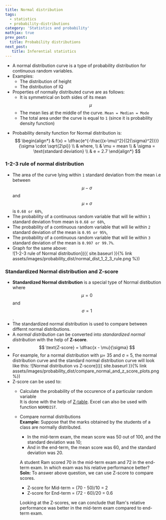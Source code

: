 ```yaml
---
title: Normal distribution
tags:
  - statistics
  - probability-distributions
category: 'Statistics and probability'
mathjax: true
prev_post: 
  title: Probability distributions
next_post: 
   title: Inferential statistics
---
```


+ A normal distribution curve is a type of probability distribution for continuous random variables.
+ Examples:
  + The distribution of height
  + The distribution of IQ
+ Properties of normally distributed curve are as follows:
  + It is symmetrical on both sides of its mean $$ \mu $$
  + The mean lies at the middle of the curve. `Mean = Median = Mode`
  + The total area under the curve is equal to `1` (since it is probability density function)

<!--more-->

+ Probability density function for Normal distribution is:  
  $$
  \begin{align*}
  & f(x) = \dfrac{e^{-\frac{(x-\mu)^2}{(2{\sigma}^2)}}}{\sigma \cdot \sqrt{2\pi}} \\
  & where, \\
  & \mu = mean \\
  & \sigma = \text{standard deviation} \\
  & e = 2.7
  \end{align*}
  $$

### 1-2-3 rule of normal distribution

+ The area of the curve lying within `1` standard deviation from the mean i.e between $$ \mu - \sigma $$ and $$ \mu + \sigma $$ is `0.68 or 68%`,
+ The probability of a continuous random variable that will lie within `1` standard deviation from mean is `0.68 or 68%`,
+ The probability of a continuous random variable that will lie within `2` standard deviation of the mean is `0.95 or 95%`,
+ The probability of a continuous random variable that will lie within `3` standard deviation of the mean is `0.997 or 99.7%`.
+ Graph for the same above:  
  ![1-2-3 rule of Normal distribution]({{ site.baseurl }}{% link assets/images/probability_dist/normal_dist_1_2_3_rule.png %})

### Standardized Normal distribution and Z-score

+ __Standardized Normal distribution__ is a special type of Normal distibution where $$ \mu = 0 $$ and $$ \sigma = 1 $$.
+ The standardized normal distribution is used to compare between differnt normal distributions.
+ A _normal distribution_ can be converted into _standardized normal distribution_ with the help of __Z-score__.
+ $$ \text{Z-score} = \dfrac{x - \mu}{\sigma} $$
+ For example, for a normal distribution with μ= 35 and σ = 5, the normal distribution curve and the standard normal distribution curve will look like this:
  ![Normal distribution vs Z-score]({{ site.baseurl }}{% link assets/images/probability_dist/compare_normal_and_z_score_plots.png %})
+ Z-score can be used to:
  + Calculate the probability of the occurence of a particular random variable  
    It is done with the help of [Z-table](http://www.youtube.com/watch?v=Oyjp6Ke8V9I&t=98s). Excel can also be used with function `NORMDIST`.
  + Compare normal distributions  
    __Example:__ Suppose that the marks obtained by the students of a class are normally distributed.
    + In the mid-term exam, the mean score was 50 out of 100, and the standard deviation was 10;
    + And in the end-term, the mean score was 60, and the standard deviation was 20.

    A student Ram scored 70 in the mid-term exam and 72 in the end-term exam. In which exam was his relative performance better?  
    __Soln:__ To answer above question, we can use Z-score to compare scores.
    + Z-score for Mid-term = (70 - 50)/10 = 2  
    + Z-score for End-term = (72 - 60)/20 = 0.6

    Looking at the Z-scores, we can conclude that Ram's relative performance was better in the mid-term exam compared to end-term exam.
